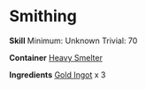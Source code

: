 <!-- TITLE: Exquisite Golden Hilt -->
<!-- SUBTITLE:  -->
# Smithing
**Skill**
Minimum: Unknown
Trivial: 70

**Container**
[Heavy Smelter](heavy-smelter)

**Ingredients**
[Gold Ingot](gold-ingot) x 3